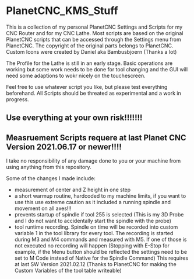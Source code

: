 # PlanetCNC_KMS_Stuff
This is a collection of my personal PlanetCNC Settings and Scripts for my CNC Router and for my CNC Lathe.
Most scripts are based on the original PlanetCNC scripts that can be accessed through the Settings menu from PlanetCNC.
The copyright of the original parts belongs to PlanetCNC.
Custom Icons were created by Daniel aka Bambusbjoern (Thanks a lot)

The Profile for the Lathe is still in an early stage. Basic operations are working but some work needs to be done for tool changing and the GUI will need some adaptions to wokr nicely on the touchescreen.


Feel free to use whatever script you like, but please test everything beforehand. All Scripts should be threated as experimental and a work in progress. 
## Use everything at your own risk!!!!!!!
## Measruement Scripts requere at last Planet CNC Version 2021.06.17 or newer!!!!
I take no responsibility of any damage done to you or your machine from using anything from this repository.

Some of the changes I made include:
* measurement of center and Z height in one step
* a short warmup routine, hardcoded to my machine limits, if you want to use this use extreme caution as it included a running spindle and movement on all axes!!!
* prevents startup of spindle if tool 255 is selected (This is my 3D Probe and I do not want to accidentally start the spindle with the probe)
* tool runtime recording. Spindle on time will be recorded into custom variable 1 in the tool library for every tool. The recording is started during M3 and M4 commands and measured with M5. If one of those is not executed no recording will happen (Stopping with E-Stop for example, if the Menu button should be reflected the settings need to be set to M Code instead of Native for the Spindle Command) This requires at last SW Version 2021.02.12 (Thanks to PlanetCNC for making the Custom Variables of the tool table writeable)
